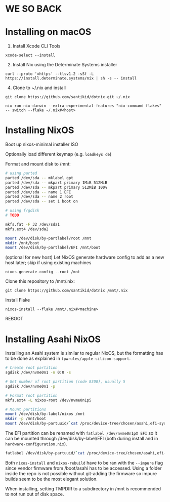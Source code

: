 # WE SO BACK

# Installing on macOS

1. Install Xcode CLI Tools

`xcode-select --install`

2. Install Nix using the Determinate Systems installer

`curl --proto '=https' --tlsv1.2 -sSf -L https://install.determinate.systems/nix | sh -s -- install`

4. Clone to ~/.nix and install

`git clone https://github.com/santikid/dotnix.git ~/.nix`

`nix run nix-darwin --extra-experimental-features "nix-command flakes" -- switch --flake ~/.nix#<host>`

# Installing NixOS

Boot up nixos-minimal installer ISO

Optionally load different keymap (e.g. `loadkeys de`)

Format and mount disk to /mnt:

```bash
# using parted
parted /dev/sda -- mklabel gpt
parted /dev/sda -- mkpart primary 1MiB 512MiB
parted /dev/sda -- mkpart primary 512MiB 100%
parted /dev/sda -- name 1 EFI
parted /dev/sda -- name 2 root
parted /dev/sda -- set 1 boot on

# using f/gdisk
# TODO

mkfs.fat -F 32 /dev/sda1
mkfs.ext4 /dev/sda2

mount /dev/disk/by-partlabel/root /mnt
mkdir /mnt/boot
mount /dev/disk/by-partlabel/EFI /mnt/boot
```

(optional for new host) Let NixOS generate hardware config to add as a new host later; skip if using existing machines

`nixos-generate-config --root /mnt`

Clone this repository to /mnt/.nix:

`git clone https://github.com/santikid/dotnix /mnt/.nix`

Install Flake

`nixos-install --flake /mnt/.nix#<machine>`

REBOOT

# Installing Asahi NixOS

Installing an Asahi system is similar to regular NixOS, but the formatting has to be done as explained in `tpwrules/apple-silicon-support`. 

```bash
# Create root partition
sgdisk /dev/nvme0n1 -n 0:0 -s

# Get number of root partition (code 8300), usually 5
sgdisk /dev/nvme0n1 -p

# Format root partition
mkfs.ext4 -L nixos-root /dev/nvme0n1p5

# Mount partitions
mount /dev/disk/by-label/nixos /mnt
mkdir -p /mnt/boot
mount /dev/disk/by-partuuid/`cat /proc/device-tree/chosen/asahi,efi-system-partition` /mnt/boot
```

The EFI partition can be renamed with `fatlabel /dev/nvme0n1pX EFI` so it can be mounted through /dev/disk/by-label/EFI (both during install and in `hardware-configuration.nix`).

```bash
fatlabel /dev/disk/by-partuuid/`cat /proc/device-tree/chosen/asahi,efi-system-partition` EFI
```

Both `nixos-install` and `nixos-rebuild` have to be ran with the `--impure` flag since vendor firmware from /boot/asahi has to be accessed. Using a folder inside the repo is not possible without git-adding the firmware so impure builds seem to be the most elegant solution.

When installing, setting TMPDIR to a subdirectory in /mnt is recommended to not run out of disk space.
